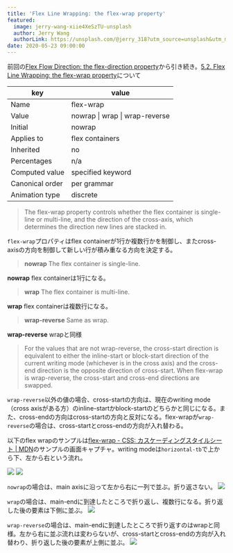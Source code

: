 ```yaml
---
title: 'Flex Line Wrapping: the flex-wrap property'
featured:
  image: jerry-wang-xiie4XeSzTU-unsplash
  author: Jerry Wang
  authorLink: https://unsplash.com/@jerry_318?utm_source=unsplash&utm_medium=referral&utm_content=creditCopyText
date: 2020-05-23 09:00:00
---
```

前回の[Flex Flow Direction: the flex-direction property](https://memolog.org/2020/flex-flow-direction.html)から引き続き。[5.2. Flex Line Wrapping: the flex-wrap property](https://www.w3.org/TR/css-flexbox-1/#flex-wrap-property)について<!-- more -->

|key|value|
--|--
|Name|flex-wrap|
|Value|nowrap &#124; wrap &#124; wrap-reverse|
|Initial|nowrap|
|Applies to|flex containers|
|Inherited|no|
|Percentages|n/a|
|Computed value|specified keyword|
|Canonical order|per grammar|
|Animation type|discrete|

> The flex-wrap property controls whether the flex container is single-line or multi-line, and the direction of the cross-axis, which determines the direction new lines are stacked in.

`flex-wrap`プロパティはflex containerが1行か複数行かを制御し、またcross-axisの方向を制御して新しい行が積み重なる方向を決定する。

> **nowrap**
> The flex container is single-line.

**nowrap**
flex containerは1行になる。

> **wrap**
> The flex container is multi-line.

**wrap**
flex containerは複数行になる。

> **wrap-reverse**
> Same as wrap.

**wrap-reverse**
wrapと同様

> For the values that are not wrap-reverse, the cross-start direction is equivalent to either the inline-start or block-start direction of the current writing mode (whichever is in the cross axis) and the cross-end direction is the opposite direction of cross-start. When flex-wrap is wrap-reverse, the cross-start and cross-end directions are swapped.

`wrap-reverse`以外の値の場合、cross-startの方向は、現在のwriting mode（cross axisがある方）のinline-startかblock-startのどちらかと同じになる。また、cross-endの方向はcross-startの方向と反対になる。flex-wrapが`wrap-reverse`の場合は、cross-startとcross-endの方向が入れ替わる。


以下のflex wrapのサンプルは[flex-wrap - CSS: カスケーディングスタイルシート | MDN](https://developer.mozilla.org/ja/docs/Web/CSS/flex-wrap)のサンプルの画面キャプチャ。writing modeは`horizontal-tb`で上から下、左から右という流れ。

<img src="../../assets/images/flex-direction-terms.svg" />
<img src="https://www.w3.org/TR/css-writing-modes-4/diagrams/sizing-ltr-tb.svg" />

`nowrap`の場合は、main axisに沿って左から右に一列で並ぶ。折り返さない。
<img src="../../assets/images/screen_flex-wrap-nowrap.png" />

`wrap`の場合は、main-endに到達したところで折り返し、複数行になる。折り返した後の要素は下側に並ぶ。
<img src="../../assets/images/screen_flex-wrap-wrap.png" />

`wrap-reverse`の場合は、main-endに到達したところで折り返すのはwrapと同様。左から右に並ぶ流れは変わらないが、cross-startとcross-endの方向が入れ替わり、折り返した後の要素が上側に並ぶ。
<img src="../../assets/images/screen_flex-wrap-wrap-reverse.png" />

